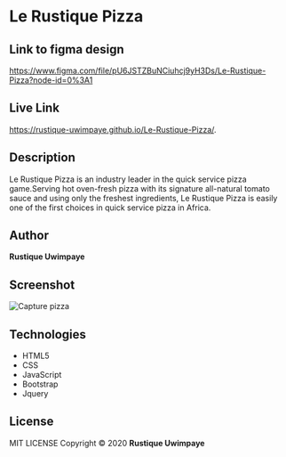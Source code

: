 # Le **Rustique** Pizza
## Link to figma design 
https://www.figma.com/file/pU6JSTZBuNCiuhcj9yH3Ds/Le-Rustique-Pizza?node-id=0%3A1

## Live Link

https://rustique-uwimpaye.github.io/Le-Rustique-Pizza/.


## Description
Le Rustique Pizza is an industry leader in the quick service pizza game.Serving hot oven-fresh pizza with its signature all-natural tomato sauce and using only the freshest ingredients, Le Rustique Pizza is easily one of the first choices in quick service pizza in Africa.

## Author

**Rustique Uwimpaye**

## Screenshot

![Capture pizza](https://user-images.githubusercontent.com/68597043/92481934-e3a9c380-f19b-11ea-87df-ad105c75a3a2.PNG)

## Technologies

* HTML5
* CSS
* JavaScript
* Bootstrap
* Jquery

## License
MIT LICENSE Copyright © 2020 **Rustique Uwimpaye**